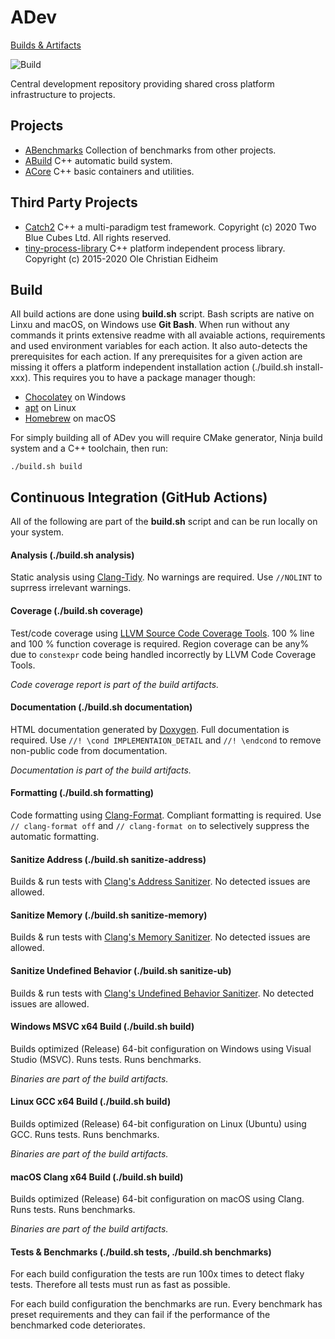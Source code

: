 # ADev

[Builds & Artifacts](https://github.com/Agnesoft/ADev/actions?query=branch%3Amaster)

![Build](https://github.com/Agnesoft/ADev/workflows/ADev/badge.svg)

Central development repository providing shared cross platform infrastructure to projects.

## Projects

* [ABenchmarks](projects/ABenchmarks.md) Collection of benchmarks from other projects.
* [ABuild](projects/ABuild/README.md) C++ automatic build system.
* [ACore](projects/ACore/README.md) C++ basic containers and utilities.

## Third Party Projects
* [Catch2](projects/Catch2/README.md) C++ a multi-paradigm test framework. Copyright (c) 2020 Two Blue Cubes Ltd. All rights reserved.
* [tiny-process-library](projects/tiny-process-library/README.md) C++ platform independent process library. Copyright (c) 2015-2020 Ole Christian Eidheim

## Build

All build actions are done using **build.sh** script. Bash scripts are native on Linxu and macOS, on Windows use **Git Bash**. When run without any commands it prints extensive readme with all avaiable actions, requirements and used environment variables for each action. It also auto-detects the prerequisites for each action. If any prerequisites for a given action are missing it offers a platform independent installation action (./build.sh install-xxx). This requires you to have a package manager though:

* [Chocolatey](https://chocolatey.org/) on Windows
* [apt](https://en.wikipedia.org/wiki/APT_(software)) on Linux
* [Homebrew](https://brew.sh/index_cs) on macOS

For simply building all of ADev you will require CMake generator, Ninja build system and a C++ toolchain, then run:

`./build.sh build`

## Continuous Integration (GitHub Actions)

All of the following are part of the **build.sh** script and can be run locally on your system.

#### Analysis (./build.sh analysis)
Static analysis using [Clang-Tidy](https://clang.llvm.org/extra/clang-tidy/). No warnings are required. Use `//NOLINT` to suprress irrelevant warnings.

#### Coverage (./build.sh coverage)
Test/code coverage using [LLVM Source Code Coverage Tools](https://clang.llvm.org/docs/SourceBasedCodeCoverage.html). 100 % line and 100 % function coverage is required. Region coverage can be any% due to `constexpr` code being handled incorrectly by LLVM Code Coverage Tools. 

*Code coverage report is part of the build artifacts.*

#### Documentation (./build.sh documentation)
HTML documentation generated by [Doxygen](https://www.doxygen.nl/index.html). Full documentation is required. Use `//! \cond IMPLEMENTAION_DETAIL` and `//! \endcond` to remove non-public code from documentation. 

*Documentation is part of the build artifacts.*

#### Formatting (./build.sh formatting)
Code formatting using [Clang-Format](https://clang.llvm.org/docs/ClangFormat.html). Compliant formatting is required. Use `// clang-format off` and `// clang-format on` to selectively suppress the automatic formatting.

#### Sanitize Address (./build.sh sanitize-address)
Builds & run tests with [Clang's Address Sanitizer](https://clang.llvm.org/docs/AddressSanitizer.html). No detected issues are allowed.

#### Sanitize Memory (./build.sh sanitize-memory)
Builds & run tests with [Clang's Memory Sanitizer](https://clang.llvm.org/docs/MemorySanitizer.html). No detected issues are allowed.

#### Sanitize Undefined Behavior (./build.sh sanitize-ub)
Builds & run tests with [Clang's Undefined Behavior Sanitizer](https://clang.llvm.org/docs/UndefinedBehaviorSanitizer.html). No detected issues are allowed.

#### Windows MSVC x64 Build (./build.sh build)
Builds optimized (Release) 64-bit configuration on Windows using Visual Studio (MSVC). Runs tests. Runs benchmarks.

*Binaries are part of the build artifacts.*

#### Linux GCC x64 Build (./build.sh build)
Builds optimized (Release) 64-bit configuration on Linux (Ubuntu) using GCC. Runs tests. Runs benchmarks.

*Binaries are part of the build artifacts.*

#### macOS Clang x64 Build (./build.sh build)
Builds optimized (Release) 64-bit configuration on macOS using Clang. Runs tests. Runs benchmarks.

*Binaries are part of the build artifacts.*

#### Tests & Benchmarks (./build.sh tests, ./build.sh benchmarks)
For each build configuration the tests are run 100x times to detect flaky tests. Therefore all tests must run as fast as possible.

For each build configuration the benchmarks are run. Every benchmark has preset requirements and they can fail if the performance of the benchmarked code deteriorates.
